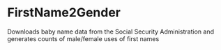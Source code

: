 # FirstName2Gender
Downloads baby name data from the Social Security Administration and generates counts of male/female uses of first names
